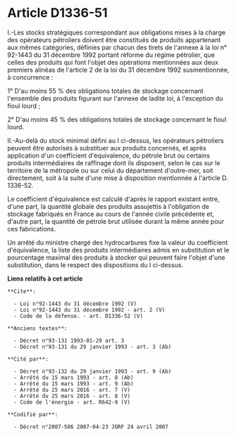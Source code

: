 # Article D1336-51

I.-Les stocks stratégiques correspondant aux obligations mises à la charge des opérateurs pétroliers doivent être constitués
de produits appartenant aux mêmes catégories, définies par chacun des tirets de l'annexe à la loi n° 92-1443 du 31 décembre
1992 portant réforme du régime pétrolier, que celles des produits qui font l'objet des opérations mentionnées aux deux
premiers alinéas de l'article 2 de la loi du 31 décembre 1992 susmentionnée, à concurrence : 

1° D'au moins 55 % des obligations totales de stockage concernant l'ensemble des produits figurant sur l'annexe de ladite
loi, à l'exception du fioul lourd ; 

2° D'au moins 45 % des obligations totales de stockage concernant le fioul lourd. 

II.-Au-delà du stock minimal défini au I ci-dessus, les opérateurs pétroliers peuvent être autorisés à substituer aux
produits concernés, et après application d'un coefficient d'équivalence, du pétrole brut ou certains produits intermédiaires
de raffinage dont ils disposent, selon le cas sur le territoire de la métropole ou sur celui du département d'outre-mer, soit
directement, soit à la suite d'une mise à disposition mentionnée à l'article D. 1336-52. 

Le coefficient d'équivalence est calculé d'après le rapport existant entre, d'une part, la quantité globale des produits
assujettis à l'obligation de stockage fabriqués en France au cours de l'année civile précédente et, d'autre part, la quantité
de pétrole brut utilisée durant la même année pour ces fabrications. 

Un arrêté du ministre chargé des hydrocarbures fixe la valeur du coefficient d'équivalence, la liste des produits
intermédiaires admis en substitution et le pourcentage maximal des produits à stocker qui peuvent faire l'objet d'une
substitution, dans le respect des dispositions du I ci-dessus.

**Liens relatifs à cet article**

	**Cite**:

	  - Loi n°92-1443 du 31 décembre 1992 (V)
	  - Loi n°92-1443 du 31 décembre 1992 - art. 2 (V)
	  - Code de la défense. - art. D1336-52 (V)

	**Anciens textes**:

	  - Décret n°93-131 1993-01-29 art. 3
	  - Décret n°93-131 du 29 janvier 1993 - art. 3 (Ab)

	**Cité par**:

	  - Décret n°93-132 du 29 janvier 1993 - art. 9 (Ab)
	  - Arrêté du 15 mars 1993 - art. 8 (Ab)
	  - Arrêté du 15 mars 1993 - art. 9 (Ab)
	  - Arrêté du 25 mars 2016 - art. 7 (V)
	  - Arrêté du 25 mars 2016 - art. 8 (V)
	  - Code de l'énergie - art. R642-9 (V)

	**Codifié par**:

	  - Décret n°2007-586 2007-04-23 JORF 24 avril 2007
